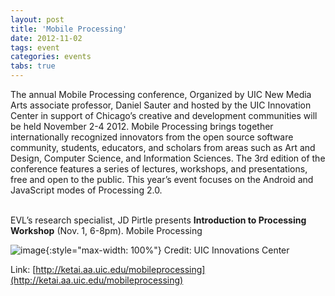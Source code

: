 ```yaml
---
layout: post
title: 'Mobile Processing'
date: 2012-11-02
tags: event
categories: events
tabs: true
---
```


The annual Mobile Processing conference, Organized by UIC New Media Arts associate professor, Daniel Sauter and hosted by the UIC Innovation Center in support of Chicago&rsquo;s creative and development communities will be held November 2-4 2012. Mobile Processing brings together internationally recognized innovators from the open source software community, students, educators, and scholars from areas such as Art and Design, Computer Science, and Information Sciences. The 3rd edition of the conference features a series of lectures, workshops, and presentations, free and open to the public. This year&rsquo;s event focuses on the Android and JavaScript modes of Processing 2.0.<br><br>

EVL&rsquo;s research specialist, JD Pirtle presents <strong>Introduction to Processing Workshop</strong> (Nov. 1, 6-8pm).
Mobile Processing

![image](https://www.evl.uic.edu/output/originals/mobileprocessing_sm.jpg-srcw.jpg){:style="max-width: 100%"}
Credit: UIC Innovations Center


Link: [http://ketai.aa.uic.edu/mobileprocessing](http://ketai.aa.uic.edu/mobileprocessing)
